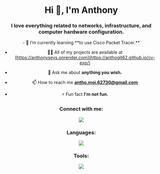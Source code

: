 <h1 align="center">Hi 👋, I'm Anthony</h1>
<h3 align="center">I love everything related to networks, infrastructure, and computer hardware configuration.</h3>
<center>
- 🌱 I’m currently learning **to use Cisco Packet Tracer.**

- 👨‍💻 All of my projects are available at [https://anthonyseys.onrender.com](https://anthogit62.github.io/cv-exp/)

- 💬 Ask me about **anything you wish.**

- 📫 How to reach me **antho.moi.62730@gmail.com**

- ⚡ Fun fact **I'm not fun.**

</center>

<h3 align="center">Connect with me:</h3>
<p align="center">
  <a href="https://skillicons.dev">
    <img src="https://skillicons.dev/icons?i=linkedin,discord,gmail" />
  </a>
</p>

<h3 align="center">Languages:</h3>
<p align="center">
  <a href="https://skillicons.dev">
    <img src="https://skillicons.dev/icons?i=arduino,c,bash,html,css,php,postgres" />
  </a>
</p>

<h3 align="center">Tools:</h3>
<p align="center">
  <a href="https://skillicons.dev">
    <img src="https://skillicons.dev/icons?i=windows,linux,docker,github,notion,postman,vscode,wordpress" />
  </a>
</p>

